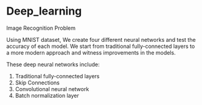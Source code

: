 # Deep_learning
Image Recognition Problem

Using MNIST dataset, We create four different neural networks and test the accuracy of each model.
We start from traditional fully-connected layers to a more modern approach and witness improvements in the models.

These deep neural networks include:
1. Traditional fully-connected layers
2. Skip Connections
3. Convolutional neural network
4. Batch normalization layer
